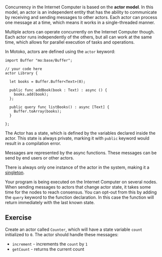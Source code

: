 Concurrency in the Internet Computer is based on the **actor model**. In this model, an actor is an
independent entity that has the ability to communicate by receiving and sending messages to other
actors. Each actor can process one message at a time, which means it works in a single-threaded manner.

Multiple actors can operate concurrently on the Internet Computer though. Each actor runs independently
of the others, but all can work at the same time, which allows for parallel execution of tasks and
operations.

In Motoko, actors are defined using the `actor` keyword:

```motoko
import Buffer "mo:base/Buffer";

// your code here
actor Library {

  let books = Buffer.Buffer<Text>(0);

  public func addBook(book : Text) : async () {
    books.add(book);
  };

  public query func listBooks() : async [Text] {
    Buffer.toArray(books);
  }

};
```

The Actor has a state, which is defined by the variables declared inside the actor. This state is
always private, marking it with `public` keyword would result in a compilation error.

Messages are represented by the async functions. These messages can be send by end users or other
actors.

There is always only one instance of the actor in the system, making it a [singleton](TODO:link).

Your program is being executed on the Internet Computer on several nodes. When sending messages to
actors that change actor state, it takes some time for the nodes to reach consensus. You can opt-out
from this by adding the `query` keyword to the function declaration. In this case the function will
return immediately with the last known state.

## Exercise

Create an actor called `Counter`, which will have a state variable `count` initialized to `0`.
The actor should handle these messages:

- `increment` - increments the `count` by `1`
- `getCount` - returns the current count
